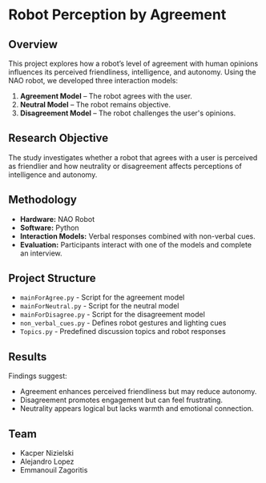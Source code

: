# Robot Perception by Agreement

## Overview
This project explores how a robot’s level of agreement with human opinions influences its perceived friendliness, intelligence, and autonomy. Using the NAO robot, we developed three interaction models:
1. **Agreement Model** – The robot agrees with the user.
2. **Neutral Model** – The robot remains objective.
3. **Disagreement Model** – The robot challenges the user's opinions.

## Research Objective
The study investigates whether a robot that agrees with a user is perceived as friendlier and how neutrality or disagreement affects perceptions of intelligence and autonomy.

## Methodology
- **Hardware:** NAO Robot  
- **Software:** Python
- **Interaction Models:** Verbal responses combined with non-verbal cues.
- **Evaluation:** Participants interact with one of the models and complete an interview.  

## Project Structure
- `mainForAgree.py` - Script for the agreement model  
- `mainForNeutral.py` - Script for the neutral model  
- `mainForDisagree.py` - Script for the disagreement model  
- `non_verbal_cues.py` - Defines robot gestures and lighting cues  
- `Topics.py` - Predefined discussion topics and robot responses  

## Results
Findings suggest:
- Agreement enhances perceived friendliness but may reduce autonomy.  
- Disagreement promotes engagement but can feel frustrating.  
- Neutrality appears logical but lacks warmth and emotional connection.  

## Team
- Kacper Nizielski  
- Alejandro Lopez  
- Emmanouil Zagoritis  
